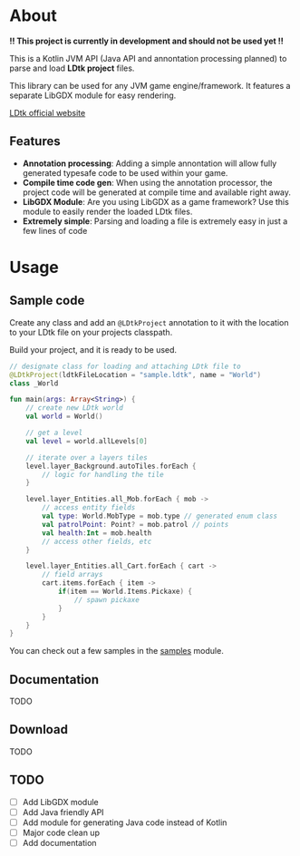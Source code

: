 
# About
**!! This project is currently in development and should not be used yet !!**

This is a Kotlin JVM API (Java API and annontation processing planned) to parse and load **LDtk project** files. 

This library can be used for any JVM game engine/framework. It features a separate LibGDX module for easy rendering.

[LDtk official website](https://ldtk.io/)

## Features
- **Annotation processing**: Adding a simple annontation will allow fully generated typesafe code to be used within your game.
- **Compile time code gen**: When using the annotation processor, the project code will be generated at compile time and available right away.
- **LibGDX Module**: Are you using LibGDX as a game framework? Use this module to easily render the loaded LDtk files.
- **Extremely simple**: Parsing and loading a file is extremely easy in just a few lines of code


# Usage
## Sample code
Create any class and add an `@LDtkProject` annotation to it with the location to your LDtk file on your projects classpath.

Build your project, and it is ready to be used.
```Kotlin
// designate class for loading and attaching LDtk file to
@LDtkProject(ldtkFileLocation = "sample.ldtk", name = "World")
class _World

fun main(args: Array<String>) {
    // create new LDtk world
    val world = World()

    // get a level
    val level = world.allLevels[0]

    // iterate over a layers tiles
    level.layer_Background.autoTiles.forEach {
        // logic for handling the tile
    }

    level.layer_Entities.all_Mob.forEach { mob ->
        // access entity fields
        val type: World.MobType = mob.type // generated enum class
        val patrolPoint: Point? = mob.patrol // points
        val health:Int = mob.health
        // access other fields, etc
    }

    level.layer_Entities.all_Cart.forEach { cart ->
        // field arrays
        cart.items.forEach { item ->
            if(item == World.Items.Pickaxe) {
                // spawn pickaxe
            }
        }
    }
}
```

You can check out a few samples in the [samples](samples) module.

## Documentation

TODO

## Download

TODO

## TODO

- [ ] Add LibGDX module
- [ ] Add Java friendly API
- [ ] Add module for generating Java code instead of Kotlin
- [ ] Major code clean up
- [ ] Add documentation
